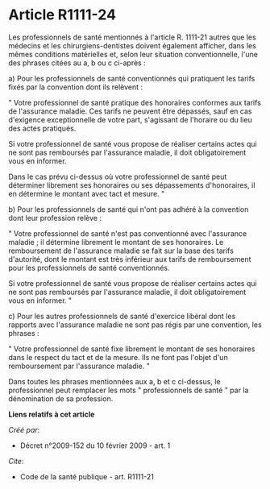 # Article R1111-24

Les professionnels de santé mentionnés à l'article R. 1111-21 autres que les médecins et les chirurgiens-dentistes doivent
également afficher, dans les mêmes conditions matérielles et, selon leur situation conventionnelle, l'une des phrases citées
au a, b ou c ci-après : 

a) Pour les professionnels de santé conventionnés qui pratiquent les tarifs fixés par la convention dont ils relèvent : 

" Votre professionnel de santé pratique des honoraires conformes aux tarifs de l'assurance maladie. Ces tarifs ne peuvent
être dépassés, sauf en cas d'exigence exceptionnelle de votre part, s'agissant de l'horaire ou du lieu des actes pratiqués. 

Si votre professionnel de santé vous propose de réaliser certains actes qui ne sont pas remboursés par l'assurance maladie,
il doit obligatoirement vous en informer. 

Dans le cas prévu ci-dessus où votre professionnel de santé peut déterminer librement ses honoraires ou ses dépassements
d'honoraires, il en détermine le montant avec tact et mesure. " 

b) Pour les professionnels de santé qui n'ont pas adhéré à la convention dont leur profession relève : 

" Votre professionnel de santé n'est pas conventionné avec l'assurance maladie ; il détermine librement le montant de ses
honoraires. Le remboursement de l'assurance maladie se fait sur la base des tarifs d'autorité, dont le montant est très
inférieur aux tarifs de remboursement pour les professionnels de santé conventionnés. 

Si votre professionnel de santé vous propose de réaliser certains actes qui ne sont pas remboursés par l'assurance maladie,
il doit obligatoirement vous en informer. " 

c) Pour les autres professionnels de santé d'exercice libéral dont les rapports avec l'assurance maladie ne sont pas régis
par une convention, les phrases : 

" Votre professionnel de santé fixe librement le montant de ses honoraires dans le respect du tact et de la mesure. Ils ne
font pas l'objet d'un remboursement par l'assurance maladie. " 

Dans toutes les phrases mentionnées aux a, b et c ci-dessus, le professionnel peut remplacer les mots " professionnels de
santé " par la dénomination de sa profession.

**Liens relatifs à cet article**

_Créé par_:

  - Décret n°2009-152 du 10 février 2009 - art. 1

_Cite_:

  - Code de la santé publique - art. R1111-21
